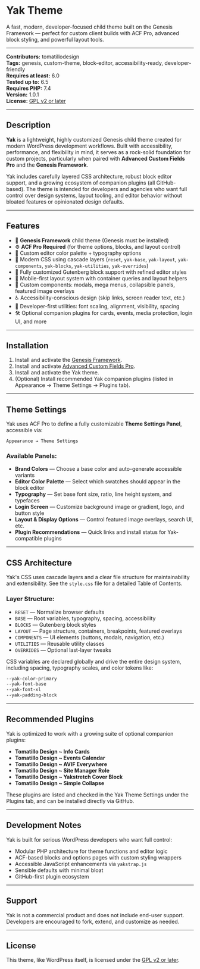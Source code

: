 # Yak Theme

A fast, modern, developer-focused child theme built on the Genesis Framework — perfect for custom client builds with ACF Pro, advanced block styling, and powerful layout tools.

---

**Contributors:** tomatillodesign  
**Tags:** genesis, custom-theme, block-editor, accessibility-ready, developer-friendly  
**Requires at least:** 6.0  
**Tested up to:** 6.5  
**Requires PHP:** 7.4  
**Version:** 1.0.1  
**License:** [GPL v2 or later](https://www.gnu.org/licenses/gpl-2.0.html)

---

## Description

**Yak** is a lightweight, highly customized Genesis child theme created for modern WordPress development workflows. Built with accessibility, performance, and flexibility in mind, it serves as a rock-solid foundation for custom projects, particularly when paired with **Advanced Custom Fields Pro** and the **Genesis Framework**.

Yak includes carefully layered CSS architecture, robust block editor support, and a growing ecosystem of companion plugins (all GitHub-based). The theme is intended for developers and agencies who want full control over design systems, layout tooling, and editor behavior without bloated features or opinionated design defaults.

---

## Features

- 🔧 **Genesis Framework** child theme (Genesis must be installed)
- ⚙️ **ACF Pro Required** (for theme options, blocks, and layout control)
- 🌈 Custom editor color palette + typography options
- 💅 Modern CSS using cascade layers (`reset`, `yak-base`, `yak-layout`, `yak-components`, `yak-blocks`, `yak-utilities`, `yak-overrides`)
- 🧱 Fully customized Gutenberg block support with refined editor styles
- 🧭 Mobile-first layout system with container queries and layout helpers
- 🧩 Custom components: modals, mega menus, collapsible panels, featured image overlays
- ♿️ Accessibility-conscious design (skip links, screen reader text, etc.)
- 🧰 Developer-first utilities: font scaling, alignment, visibility, spacing
- 🛠 Optional companion plugins for cards, events, media protection, login UI, and more

---

## Installation

1. Install and activate the [Genesis Framework](https://my.studiopress.com/themes/genesis/).
2. Install and activate [Advanced Custom Fields Pro](https://www.advancedcustomfields.com/pro/).
3. Install and activate the Yak theme.
4. (Optional) Install recommended Yak companion plugins (listed in Appearance → Theme Settings → Plugins tab).

---

## Theme Settings

Yak uses ACF Pro to define a fully customizable **Theme Settings Panel**, accessible via:

```
Appearance → Theme Settings
```

### Available Panels:

- **Brand Colors** — Choose a base color and auto-generate accessible variants
- **Editor Color Palette** — Select which swatches should appear in the block editor
- **Typography** — Set base font size, ratio, line height system, and typefaces
- **Login Screen** — Customize background image or gradient, logo, and button style
- **Layout & Display Options** — Control featured image overlays, search UI, etc.
- **Plugin Recommendations** — Quick links and install status for Yak-compatible plugins

---

## CSS Architecture

Yak's CSS uses cascade layers and a clear file structure for maintainability and extensibility. See the `style.css` file for a detailed Table of Contents.

### Layer Structure:

- `RESET` — Normalize browser defaults  
- `BASE` — Root variables, typography, spacing, accessibility  
- `BLOCKS` — Gutenberg block styles  
- `LAYOUT` — Page structure, containers, breakpoints, featured overlays  
- `COMPONENTS` — UI elements (buttons, modals, navigation, etc.)  
- `UTILITIES` — Reusable utility classes  
- `OVERRIDES` — Optional last-layer tweaks  

CSS variables are declared globally and drive the entire design system, including spacing, typography scales, and color tokens like:

```css
--yak-color-primary
--yak-font-base
--yak-font-xl
--yak-padding-block
```

---

## Recommended Plugins

Yak is optimized to work with a growing suite of optional companion plugins:

- **Tomatillo Design ~ Info Cards**  
- **Tomatillo Design ~ Events Calendar**  
- **Tomatillo Design ~ AVIF Everywhere**  
- **Tomatillo Design ~ Site Manager Role**  
- **Tomatillo Design ~ Yakstretch Cover Block**  
- **Tomatillo Design ~ Simple Collapse**  

These plugins are listed and checked in the Yak Theme Settings under the Plugins tab, and can be installed directly via GitHub.

---

## Development Notes

Yak is built for serious WordPress developers who want full control:

- Modular PHP architecture for theme functions and editor logic
- ACF-based blocks and options pages with custom styling wrappers
- Accessible JavaScript enhancements via `yakstrap.js`
- Sensible defaults with minimal bloat
- GitHub-first plugin ecosystem

---

## Support

Yak is not a commercial product and does not include end-user support.  
Developers are encouraged to fork, extend, and customize as needed.

---

## License

This theme, like WordPress itself, is licensed under the [GPL v2 or later](https://www.gnu.org/licenses/gpl-2.0.html).
